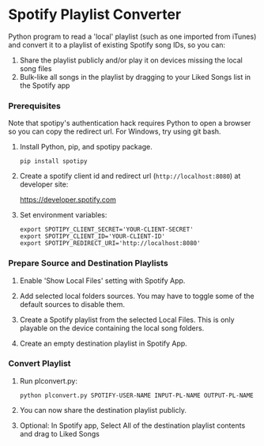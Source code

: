 # Spotify Playlist Converter

Python program to read a 'local' playlist (such as one imported from iTunes) and convert
it to a playlist of existing Spotify song IDs, so you can:

1. Share the playlist publicly and/or play it on devices missing the local song files
2. Bulk-like all songs in the playlist by dragging to your Liked Songs list in the Spotify app

### Prerequisites

Note that spotipy's authentication hack requires Python to open a browser so you can copy the redirect url. For Windows, try using git bash.

1. Install Python, pip, and spotipy package.

   ```pip install spotipy```

1. Create a spotify client id and redirect url (`http://localhost:8080`) at developer site: 

   https://developer.spotify.com

1. Set environment variables:

   ```
   export SPOTIPY_CLIENT_SECRET='YOUR-CLIENT-SECRET'
   export SPOTIPY_CLIENT_ID='YOUR-CLIENT-ID'
   export SPOTIPY_REDIRECT_URI='http://localhost:8080'
   ```

### Prepare Source and Destination Playlists

1. Enable 'Show Local Files' setting with Spotify App.

1. Add selected local folders sources. You may have to toggle some of the default sources to disable them.

1. Create a Spotify playlist from the selected Local Files. This is only playable on the device containing the local song folders.

1. Create an empty destination playlist in Spotify App.

### Convert Playlist

1. Run plconvert.py:

   ```
   python plconvert.py SPOTIFY-USER-NAME INPUT-PL-NAME OUTPUT-PL-NAME
   ```
1. You can now share the destination playlist publicly.
1. Optional: In Spotify app, Select All of the destination playlist contents and drag to Liked Songs
